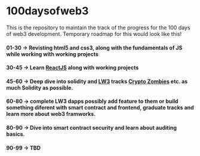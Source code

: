 # 100daysofweb3
This is the repository to maintain the track of the progress for the 100 days of web3 development. Temporary roadmap for this would look like this!

#### 01-30 -> Revisting html5 and css3, along with the fundamentals of JS while working with working projects
#### 30-45 -> Learn [ReactJS](https://scrimba.com/learn/learnreact/) along with working projects
#### 45-60 -> Deep dive into solidity and [LW3](https://learnweb3.io/dashboard) tracks [Crypto Zombies](https://cryptozombies.io/) etc. as much Solidity as possible.
#### 60-80 -> complete LW3 dapps possibly add feature to them or build something diferent with smart contract and frontend, graduate tracks and learn more about web3 framworks.
#### 80-90 -> Dive into smart contract security and learn about auditing basics.
#### 90-99 -> TBD
